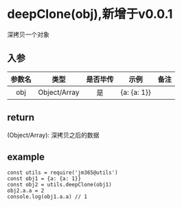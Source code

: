 # deepClone(obj),新增于v0.0.1

深拷贝一个对象

## 入参

| 参数名 | 类型 | 是否毕传 | 示例 | 备注 |
| :---: | :---: | :---: | :---: | :---: |
| obj | Object/Array | 是 | {a: {a: 1}} |  |

## return

(Object/Array): 深拷贝之后的数据

## example

    const utils = require('jm365@utils')
    const obj1 = {a: {a: 1}}
    const obj2 = utils.deepClone(obj1)
    obj2.a.a = 2 
    console.log(obj1.a.a) // 1
